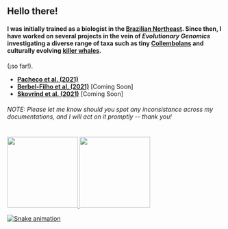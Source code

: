 
## Hello there!

#### I was initially trained as a biologist in the [Brazilian Northeast](https://en.wikipedia.org/wiki/Northeast_Region,_Brazil). Since then, I have worked on several projects in the vein of _Evolutionary Genomics_ investigating a diverse range of taxa such as tiny [Collembolans](https://onlinelibrary.wiley.com/doi/abs/10.1111/zsc.12377) and culturally evolving [killer whales](https://onlinelibrary.wiley.com/doi/abs/10.1111/mec.15099).

(¡so far!).

* [**Pacheco et al. (2021)**](https://github.com/layka-pacheco/FeralPigeonGenomics)
* [**Berbel-Filho et al. (2021)**](https://github.com/layka-pacheco/KryptolebiasGenomics) [Coming Soon]
* [**Skovrind et al. (2021)**](https://github.com/layka-pacheco/PerchGenomics) [Coming Soon]

###### NOTE: Please let me know should you spot any inconsistance across my documentations, and I will act on it promptly -- thank you!

#

 <div>
  <a href="https://github.com/layka-pacheco">
  <img height="165em" src="https://github-readme-stats.vercel.app/api?username=layka-pacheco&show_icons=true&theme=dracula&include_all_commits=true&count_private=true"/>
  <img height="165em" src="https://github-readme-stats.vercel.app/api/top-langs/?username=layka-pacheco&layout=compact&langs_count=7&theme=dracula"/>
</div>

![Snake animation](https://github.com/layka-pacheco/layka-pacheco/blob/output/github-contribution-grid-snake.svg)
